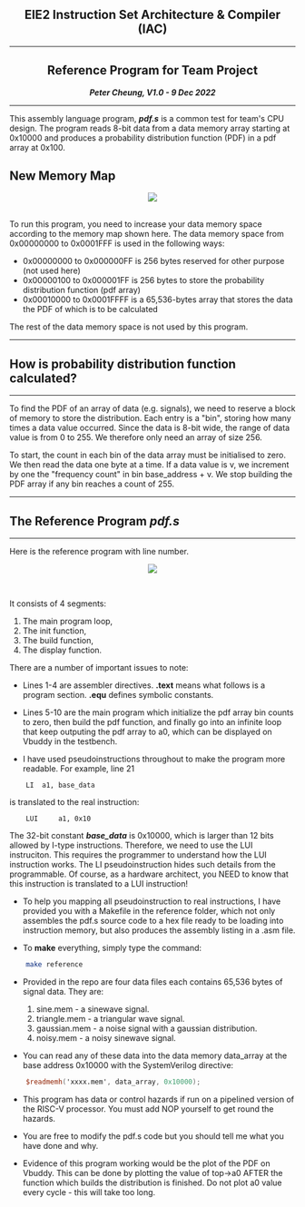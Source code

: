 <center>

## EIE2 Instruction Set Architecture & Compiler (IAC)

---
## Reference Program for Team Project

**_Peter Cheung, V1.0 - 9 Dec 2022_**

---

</center>

This assembly language program, **_pdf.s_** is a common test for team's CPU design. The program reads 8-bit data 
from a data memory array starting at 0x10000 and produces a probability distribution function (PDF) in a pdf array at 0x100.

## New Memory Map

<p align="center"> <img src="images/memory_map.jpg" /> </p><BR>
To run this program, you need to increase your data memory space according to the memory map shown here.  The data memory space from 0x00000000 to 0x0001FFF is used in the following ways:

* 0x00000000 to 0x000000FF  is 256 bytes reserved for other purpose (not used here)
* 0x00000100 to 0x000001FF  is 256 bytes to store the probability distribution function (pdf array)
* 0x00010000 to 0x0001FFFF  is a 65,536-bytes array that stores the data the PDF of which is to be calculated

The rest of the data memory space is not used by this program.
<br>

___

## How is probability distribution function calculated?
___

To find the PDF of an array of data (e.g. signals), we need to reserve a block of memory to store the distribution.  Each entry is a "bin", storing how many times a data value occurred.  Since the data is 8-bit wide, the range of data value is from 0 to 255.  We therefore only need an array of size 256.  

To start, the count in each bin of the data array must be initialised to zero. We then read the data one byte at a time. If a data value is v,  we increment by one the "frequency count" in bin base_address + v.  We stop building the PDF array if any bin reaches a count of 255.

---

## The Reference Program **_pdf.s_**
---

Here is the reference program with line number.


<p align="center"> <img src="images/pdf_listing.jpg" /> </p><BR>

It consists of 4 segments:
1. The main program loop,
2. The init function,
3. The build function,
4. The display function.
   
There are a number of important issues to note:

*   Lines 1-4 are assembler directives. **.text** means what follows is a program section.  **.equ** defines symbolic constants.

*   Lines 5-10 are the main program which initialize the pdf array bin counts to zero, then build the pdf function, and finally go into an infinite loop that keep outputing the pdf array to a0, which can be displayed on Vbuddy in the testbench.
  
*   I have used pseudoinstructions throughout to make the program more readable.  For example, line 21
```brainfuck
    LI  a1, base_data
```
is translated to the real instruction:
```brainfuck
    LUI     a1, 0x10
```

The 32-bit constant **_base_data_** is 0x10000, which is larger than 12 bits allowed by I-type instructions.  Therefore, we need to use the LUI instruciton.  This requires the programmer to understand how the LUI instruction works. The LI pseudoinstruction hides such details from the programmable.  Of course, as a hardware architect, you NEED to know that this instruction is translated to a LUI instruction!

* To help you mapping all pseudoinstruction to real instructions, I have provided you with a Makefile in the reference folder, which not only assembles the pdf.s source code to a hex file ready to be loading into instruction memory, but also produces the assembly listing in a .asm file.

* To **make** everything, simply type the command:

```bash
    make reference
```

* Provided in the repo are four data files each contains 65,536 bytes of signal data. They are:
  1.  sine.mem - a sinewave signal.
  2.  triangle.mem - a triangular wave signal.
  3.  gaussian.mem - a noise signal with a gaussian distribution.
  4.  noisy.mem - a noisy sinewave signal.
   
* You can read any of these data into the data memory data_array at the base address 0x10000 with the SystemVerilog directive:

```Verilog
    $readmemh('xxxx.mem', data_array, 0x10000);
```
* This program has data or control hazards if run on a pipelined version of the RISC-V processor.  You must add NOP yourself to get round the hazards.

* You are free to modify the pdf.s code but you should tell me what you have done and why.

* Evidence of this program working would be the plot of the PDF on Vbuddy. This can be done by plotting the value of top->a0 AFTER the function which builds the distribution is finished.  Do not plot a0 value every cycle - this will take too long.
  

